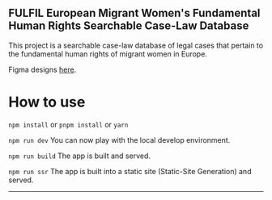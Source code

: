 ## FULFIL European Migrant Women's Fundamental Human Rights Searchable Case-Law Database

This project is a searchable case-law database of legal cases that pertain to the fundamental human rights of migrant women in Europe.

Figma designs [here](https://www.figma.com/file/767XB59pLbvqbEav3RhJmF/FULFIL-Designs?type=design&node-id=123-1137&mode=design&t=B6IuK6zGYxW5zRDb-0).

# How to use

`npm install` or `pnpm install` or `yarn`

`npm run dev` You can now play with the local develop environment.

`npm run build` The app is built and served.

`npm run ssr` The app is built into a static site (Static-Site Generation) and served.

---
